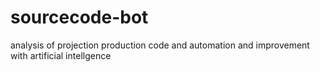 # sourcecode-bot
analysis of projection  production code and automation  and improvement with artificial intellgence
